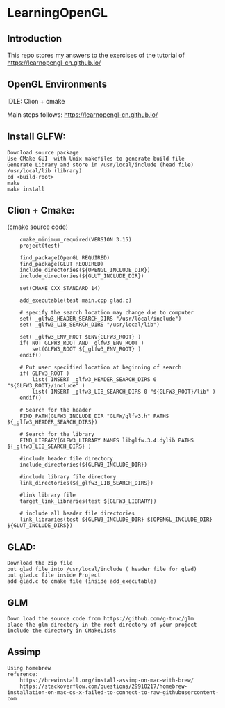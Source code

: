# LearningOpenGL

## Introduction

This repo stores my answers to the exercises of the tutorial of https://learnopengl-cn.github.io/

## OpenGL Environments

IDLE: Clion + cmake 

Main steps follows: https://learnopengl-cn.github.io/

## Install GLFW:

    Download source package
	Use CMake GUI  with Unix makefiles to generate build file
	Generate Library and store in /usr/local/include (head file) /usr/local/lib (library)
	cd <build-root>
	make
	make install

## Clion + Cmake:

(cmake source code)
```
    cmake_minimum_required(VERSION 3.15)
    project(test)
    
    find_package(OpenGL REQUIRED)
    find_package(GLUT REQUIRED)
    include_directories(${OPENGL_INCLUDE_DIR})
    include_directories(${GLUT_INCLUDE_DIR})
    
    set(CMAKE_CXX_STANDARD 14)
    
    add_executable(test main.cpp glad.c)
    
    # specify the search location may change due to computer
    set( _glfw3_HEADER_SEARCH_DIRS "/usr/local/include")
    set( _glfw3_LIB_SEARCH_DIRS "/usr/local/lib")
    
    set( _glfw3_ENV_ROOT $ENV{GLFW3_ROOT} )
    if( NOT GLFW3_ROOT AND _glfw3_ENV_ROOT )
        set(GLFW3_ROOT ${_glfw3_ENV_ROOT} )
    endif()
    
    # Put user specified location at beginning of search
    if( GLFW3_ROOT )
        list( INSERT _glfw3_HEADER_SEARCH_DIRS 0 "${GLFW3_ROOT}/include" )
        list( INSERT _glfw3_LIB_SEARCH_DIRS 0 "${GLFW3_ROOT}/lib" )
    endif()
    
    # Search for the header
    FIND_PATH(GLFW3_INCLUDE_DIR "GLFW/glfw3.h" PATHS ${_glfw3_HEADER_SEARCH_DIRS})
    
    # Search for the library
    FIND_LIBRARY(GLFW3_LIBRARY NAMES libglfw.3.4.dylib PATHS ${_glfw3_LIB_SEARCH_DIRS} )
    
    #include header file directory
    include_directories(${GLFW3_INCLUDE_DIR})
    
    #include library file directory
    link_directories(${_glfw3_LIB_SEARCH_DIRS})
    
    #link library file
    target_link_libraries(test ${GLFW3_LIBRARY})
    
    # include all header file directories
    link_libraries(test ${GLFW3_INCLUDE_DIR} ${OPENGL_INCLUDE_DIR} ${GLUT_INCLUDE_DIRS})
```

## GLAD:
	Download the zip file
	put glad file into /usr/local/include ( header file for glad)
	put glad.c file inside Project
	add glad.c to cmake file (inside add_executable)
	
## GLM
    Down load the source code from https://github.com/g-truc/glm
    place the glm directory in the root directory of your project
    include the directory in CMakeLists
    
## Assimp
    Using homebrew
    reference:
        https://brewinstall.org/install-assimp-on-mac-with-brew/
        https://stackoverflow.com/questions/29910217/homebrew-installation-on-mac-os-x-failed-to-connect-to-raw-githubusercontent-com
    
